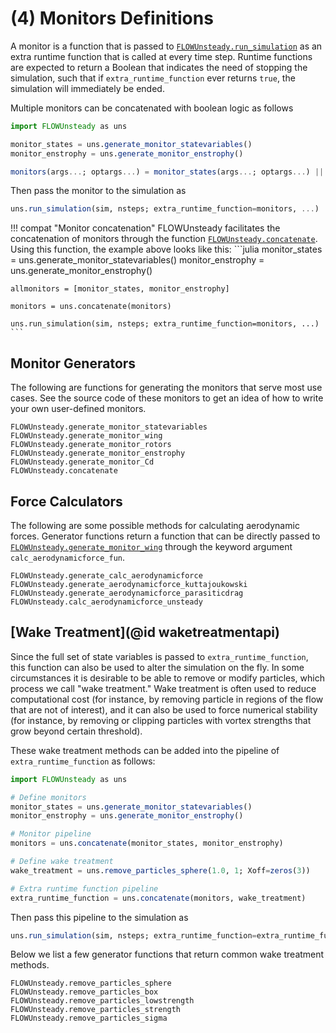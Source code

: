 # (4) Monitors Definitions

A monitor is a function that is passed to [`FLOWUnsteady.run_simulation`](@ref) as an
extra runtime function that is
called at every time step. Runtime functions are expected to return a Boolean
that indicates the need of stopping the simulation, such that if
`extra_runtime_function` ever returns `true`, the simulation will immediately be
ended.

Multiple monitors can be concatenated with boolean logic as follows
```julia
import FLOWUnsteady as uns

monitor_states = uns.generate_monitor_statevariables()
monitor_enstrophy = uns.generate_monitor_enstrophy()

monitors(args...; optargs...) = monitor_states(args...; optargs...) || monitor_enstrophy(args...; optargs...)
```
Then pass the monitor to the simulation as
```julia
uns.run_simulation(sim, nsteps; extra_runtime_function=monitors, ...)
```

!!! compat "Monitor concatenation"
    FLOWUnsteady facilitates the concatenation of monitors through the function
    [`FLOWUnsteady.concatenate`](@ref). Using this function, the example above
    looks like this:
    ```julia
    monitor_states = uns.generate_monitor_statevariables()
    monitor_enstrophy = uns.generate_monitor_enstrophy()

    allmonitors = [monitor_states, monitor_enstrophy]

    monitors = uns.concatenate(monitors)

    uns.run_simulation(sim, nsteps; extra_runtime_function=monitors, ...)
    ```

## Monitor Generators
The following are functions for generating the monitors that serve most use
cases. See the source code of these monitors to get an idea of how to write your
own user-defined monitors.

```@docs
FLOWUnsteady.generate_monitor_statevariables
FLOWUnsteady.generate_monitor_wing
FLOWUnsteady.generate_monitor_rotors
FLOWUnsteady.generate_monitor_enstrophy
FLOWUnsteady.generate_monitor_Cd
FLOWUnsteady.concatenate
```

## Force Calculators
The following are some possible methods for calculating aerodynamic forces.
Generator functions return a function that can be directly passed to
[`FLOWUnsteady.generate_monitor_wing`](@ref) through the keyword argument
`calc_aerodynamicforce_fun`.

```@docs
FLOWUnsteady.generate_calc_aerodynamicforce
FLOWUnsteady.generate_aerodynamicforce_kuttajoukowski
FLOWUnsteady.generate_aerodynamicforce_parasiticdrag
FLOWUnsteady.calc_aerodynamicforce_unsteady
```

## [Wake Treatment](@id waketreatmentapi)
Since the full set of state variables is passed to `extra_runtime_function`,
this function can also be used to alter the simulation on the fly.
In some circumstances it is desirable to be able to remove or modify particles,
which process we call "wake treatment."
Wake treatment is often used to reduce computational cost (for
instance, by removing particle in regions of the flow that are not of interest),
and it can also be used to force numerical stability (for instance, by
removing or clipping particles with vortex strengths that grow beyond certain
threshold).

These wake treatment methods can be added into the pipeline of
`extra_runtime_function` as follows:
```julia
import FLOWUnsteady as uns

# Define monitors
monitor_states = uns.generate_monitor_statevariables()
monitor_enstrophy = uns.generate_monitor_enstrophy()

# Monitor pipeline
monitors = uns.concatenate(monitor_states, monitor_enstrophy)

# Define wake treatment
wake_treatment = uns.remove_particles_sphere(1.0, 1; Xoff=zeros(3))

# Extra runtime function pipeline
extra_runtime_function = uns.concatenate(monitors, wake_treatment)

```
Then pass this pipeline to the simulation as
```julia
uns.run_simulation(sim, nsteps; extra_runtime_function=extra_runtime_function, ...)
```

Below we list a few generator functions that return common wake treatment
methods.

```@docs
FLOWUnsteady.remove_particles_sphere
FLOWUnsteady.remove_particles_box
FLOWUnsteady.remove_particles_lowstrength
FLOWUnsteady.remove_particles_strength
FLOWUnsteady.remove_particles_sigma
```
